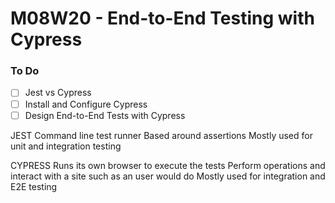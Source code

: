 # M08W20 - End-to-End Testing with Cypress

### To Do

- [ ] Jest vs Cypress
- [ ] Install and Configure Cypress
- [ ] Design End-to-End Tests with Cypress

JEST
Command line test runner
Based around assertions
Mostly used for unit and integration testing

CYPRESS
Runs its own browser to execute the tests
Perform operations and interact with a site such as an user would do
Mostly used for integration and E2E testing
